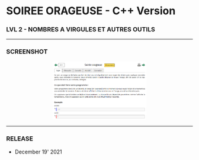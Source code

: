 # SOIREE ORAGEUSE - C++ Version
### LVL 2 - NOMBRES A VIRGULES ET AUTRES OUTILS

---
### **SCREENSHOT**

<div align="center">
    <img
        src="https://github.com/Ayckinn/CPP/blob/main/FRANCE_IOI/LEVEL_02/1_Nombres_a_virgules/07_soiree_orageuse/todo.png"
        alt="DEMO"
        style="width:50%">
</div>

---
### **RELEASE**

- December 19' 2021